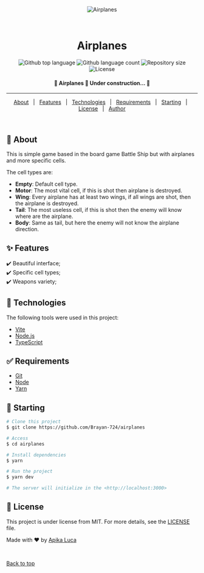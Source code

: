 <div align="center" id="top"> 
  <img src="./.github/app.gif" alt="Airplanes" />

  &#xa0;

  <!-- <a href="https://airplanes.netlify.app">Demo</a> -->
</div>

<h1 align="center">Airplanes</h1>

<p align="center">
  <img alt="Github top language" src="https://img.shields.io/github/languages/top/Brayan-724/airplanes?color=56BEB8">

  <img alt="Github language count" src="https://img.shields.io/github/languages/count/Brayan-724/airplanes?color=56BEB8">

  <img alt="Repository size" src="https://img.shields.io/github/repo-size/Brayan-724/airplanes?color=56BEB8">

  <img alt="License" src="https://img.shields.io/github/license/Brayan-724/airplanes?color=56BEB8">

  <!-- <img alt="Github issues" src="https://img.shields.io/github/issues/Brayan-724/airplanes?color=56BEB8" /> -->

  <!-- <img alt="Github forks" src="https://img.shields.io/github/forks/Brayan-724/airplanes?color=56BEB8" /> -->

  <!-- <img alt="Github stars" src="https://img.shields.io/github/stars/Brayan-724/airplanes?color=56BEB8" /> -->
</p>

<!-- Status -->

<h4 align="center"> 
	🚧  Airplanes 🚀 Under construction...  🚧
</h4> 

<hr>

<p align="center">
  <a href="#dart-about">About</a> &#xa0; | &#xa0; 
  <a href="#sparkles-features">Features</a> &#xa0; | &#xa0;
  <a href="#rocket-technologies">Technologies</a> &#xa0; | &#xa0;
  <a href="#white_check_mark-requirements">Requirements</a> &#xa0; | &#xa0;
  <a href="#checkered_flag-starting">Starting</a> &#xa0; | &#xa0;
  <a href="#memo-license">License</a> &#xa0; | &#xa0;
  <a href="https://github.com/Brayan-724" target="_blank">Author</a>
</p>

<br>

## :dart: About ##

This is simple game based in the board game Battle Ship but with airplanes and more specific cells.

The cell types are:
+ **Empty**: Default cell type.
+ **Motor**: The most vital cell, if this is shot then airplane is destroyed.
+ **Wing**: Every airplane has at least two wings, if all wings are shot, then the airplane is destroyed.
+ **Tail**: The most useless cell, if this is shot then the enemy will know where are the airplane.
+ **Body**: Same as tail, but here the enemy will not know the airplane direction.


## :sparkles: Features ##

:heavy_check_mark: Beautiful interface;\
:heavy_check_mark: Specific cell types;\
:heavy_check_mark: Weapons variety;

## :rocket: Technologies ##

The following tools were used in this project:

- [Vite](https://vitejs.dev/)
- [Node.js](https://nodejs.org/)
- [TypeScript](https://www.typescriptlang.org/)

## :white_check_mark: Requirements ##

+ [Git](https://git-scm.com)
+ [Node](https://nodejs.org/en/)
+ [Yarn](https://yarnpkg.com/)

## :checkered_flag: Starting ##

```bash
# Clone this project
$ git clone https://github.com/Brayan-724/airplanes

# Access
$ cd airplanes

# Install dependencies
$ yarn

# Run the project
$ yarn dev

# The server will initialize in the <http://localhost:3000>
```

## :memo: License ##

This project is under license from MIT. For more details, see the [LICENSE](LICENSE.md) file.


Made with :heart: by <a href="https://github.com/Brayan-724" target="_blank">Apika Luca</a>

&#xa0;

<a href="#top">Back to top</a>
